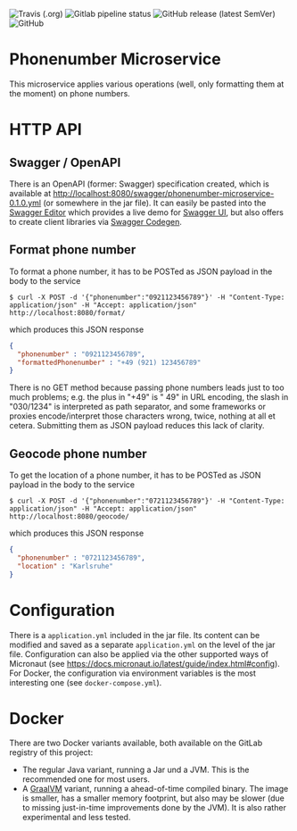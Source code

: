 <!--- some badges to display on the GitHub page -->
![Travis (.org)](https://img.shields.io/travis/debuglevel/phonenumber-microservice?label=Travis%20build)
![Gitlab pipeline status](https://img.shields.io/gitlab/pipeline/debuglevel/phonenumber-microservice?label=GitLab%20build)
![GitHub release (latest SemVer)](https://img.shields.io/github/v/release/debuglevel/phonenumber-microservice?sort=semver)
![GitHub](https://img.shields.io/github/license/debuglevel/phonenumber-microservice)

# Phonenumber Microservice
This microservice applies various operations (well, only formatting them at the moment) on phone numbers.

# HTTP API

## Swagger / OpenAPI
There is an OpenAPI (former: Swagger) specification created, which is available at <http://localhost:8080/swagger/phonenumber-microservice-0.1.0.yml> (or somewhere in the jar file). It can easily be pasted into the [Swagger Editor](https://editor.swagger.io) which provides a live demo for [Swagger UI](https://swagger.io/tools/swagger-ui/), but also offers to create client libraries via [Swagger Codegen](https://swagger.io/tools/swagger-codegen/).

## Format phone number
To format a phone number, it has to be POSTed as JSON payload in the body to the service
```shell script
$ curl -X POST -d '{"phonenumber":"0921123456789"}' -H "Content-Type: application/json" -H "Accept: application/json" http://localhost:8080/format/
```
which produces this JSON response
```json
{
  "phonenumber" : "0921123456789",
  "formattedPhonenumber" : "+49 (921) 123456789"
}
```

There is no GET method because passing phone numbers leads just to too much problems; e.g. the plus in "+49" is " 49" in URL encoding, the slash in "030/1234" is interpreted as path separator, and some frameworks or proxies encode/interpret those characters wrong, twice, nothing at all et cetera. Submitting them as JSON payload reduces this lack of clarity.      

## Geocode phone number
To get the location of a phone number, it has to be POSTed as JSON payload in the body to the service
```shell script
$ curl -X POST -d '{"phonenumber":"0721123456789"}' -H "Content-Type: application/json" -H "Accept: application/json" http://localhost:8080/geocode/
```
which produces this JSON response
```json
{
  "phonenumber" : "0721123456789",
  "location" : "Karlsruhe"
}
```
 
# Configuration
There is a `application.yml` included in the jar file. Its content can be modified and saved as a separate `application.yml` on the level of the jar file. Configuration can also be applied via the other supported ways of Micronaut (see <https://docs.micronaut.io/latest/guide/index.html#config>). For Docker, the configuration via environment variables is the most interesting one (see `docker-compose.yml`).

# Docker
There are two Docker variants available, both available on the GitLab registry of this project:
* The regular Java variant, running a Jar und a JVM. This is the recommended one for most users.
* A [GraalVM](https://graalvm.org) variant, running a ahead-of-time compiled binary. The image is smaller, has a smaller memory footprint, but also may be slower (due to missing just-in-time improvements done by the JVM). It is also rather experimental and less tested. 
